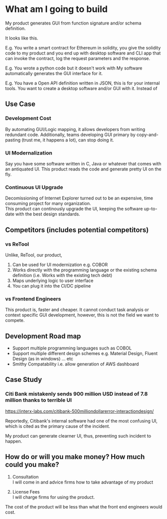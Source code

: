 # What am I going to build
My product generates GUI from function signature and/or schema definition.

It looks like this.

E.g.  You write a smart contract for Ethereum in solidity, you give the solidity code to my product and you end up with desktop software and CLI app that can invoke the contract, log the request parameters and the response.

E.g. You wrote a python code but it doesn't work with  My software automatically generates the GUI interface for it.

E.g. You have a Open API definition written in JSON, this is for your internal tools. You want to create a desktop software and/or GUI with it. Instead of 

## Use Case
### Development Cost
By automating GUI/Logic mapping, it allows developers from writing redundant code.
Additionally, teams developing GUI primary by copy-and-pasting (trust me, it happens a lot), can stop doing it.

### UI Modernalization
Say you have some software written in C, Java or whatever that comes with an antiquated UI. This product reads the code and generate pretty UI on the fly.

### Continuous UI Upgrade
Decomissioning of Internet Explorer turned out to be an expensive, time consuming project for many organization.  
This product can continously upgrade the UI, keeping the software up-to-date with the best design standards.

## Competitors (includes potential competitors)
### vs ReTool
Unlike, ReTool, our product,
1. Can be used for UI modernization e.g. COBOR
2. Works directly with the programming language or the existing schema definition (i.e. Works with the existing tech debt)
3. Maps underlying logic to user interface
4. You can plug it into the CI/DC pipeline

### vs Frontend Engineers
This product is, faster and cheaper.
It cannot conduct task analysis or context specific GUI development, however, this is not the field we want to compete.

## Development Road map
- Support multiple programming languages such as COBOL
- Support multiple different design schemes e.g. Material Design, Fluent Design (as in windows) ... etc
- Smithy Compatability i.e. allow generation of AWS dashboard

## Case Study
### Citi Bank mistakenly sends 900 million USD instead of 7.8 million thanks to terrible UI 
https://interx-labs.com/citibank-500milliondollarerror-interactiondesign/

Reportedly, Citibank's internal software had one of the most confusing UI, which is cited as the primary cause of the incident.

My product can generate clearner UI, thus, preventing such incident to happen.

## How do or will you make money? How much could you make? 
1. Consultation  
I will come in and advice firms how to take advantage of my product

2. License Fees  
I will charge firms for using the product. 

The cost of the product will be less than what the front end engineers would cost.
